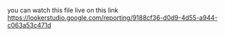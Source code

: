 you can watch this file live on  this link  https://lookerstudio.google.com/reporting/9188cf36-d0d9-4d55-a944-c063a53c471d
